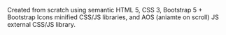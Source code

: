 Created from scratch using semantic HTML 5, CSS 3, Bootstrap 5 + Bootstrap Icons minified CSS/JS libraries, and AOS (aniamte on scroll) JS external CSS/JS library.
